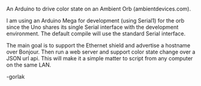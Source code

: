 An Arduino to drive color state on an Ambient Orb (ambientdevices.com).

I am using an Arduino Mega for development (using Serial1) for the orb since the Uno
shares its single Serial interface with the development environment.  The default
compile will use the standard Serial interface.

The main goal is to support the Ethernet shield and advertise a hostname over Bonjour.
Then run a web server and support color state change over a JSON url api.  This will
make it a simple matter to script from any computer on the same LAN.

-gorlak